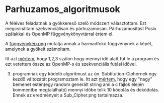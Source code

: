 # Parhuzamos_algoritmusok
A féléves feladatnak a gyökkereső szelő módszert választottam. Ezt megcsináltam szekvenciálisan és párhuzamosan.
Párhuzamosítást Posix szálakkal és OpenMP függvénykönyvtárral értem el.

A [függvénykép.png](https://github.com/HKristof2130/Parhuzamos_algoritmusok/blob/main/Feleves_feladat/f%C3%BCggv%C3%A9nyk%C3%A9p.png) mutatja annak a harmadfokú függvénynek a képét, amelynek a gyökeit számoltam.

Itt azt [mértem](https://github.com/HKristof2130/Parhuzamos_algoritmusok/blob/main/Feleves_feladat/Szel%C5%91%20m%C3%B3dszer%20posix%20sz%C3%A1l.png), hogy 1,2,3 szálon hogy mennyi idő alatt fut le a program és ezt vetettem össze az OpenMP-s és szekvenciális futási idővel.

3. programnak egy kódoló algoritmust az ún. Subtitution-Ciphernek egy kezdő változatát programoztam le.
Itt azt [mértem](https://github.com/HKristof2130/Parhuzamos_algoritmusok/blob/main/Feleves_feladat/Sub-Cipher.png), hogy egy "nagy" bemenet estén(egy random generált string ami a c fájlok elején kommentbe megtalálható) mennyi időbe telik 10 kódolás és dekódolás.
Ennek az eredményeit a Sub_Cipher.png tartalmazza.
